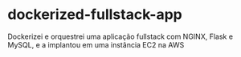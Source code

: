 # dockerized-fullstack-app
Dockerizei e orquestrei uma aplicação fullstack com NGINX, Flask e MySQL, e a implantou em uma instância EC2 na AWS
